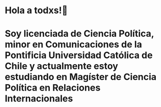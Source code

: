 # Hola a todxs!👋

# Soy licenciada de Ciencia Política, minor en Comunicaciones de la Pontificia Universidad Católica de Chile y actualmente estoy estudiando en Magíster de Ciencia Política en Relaciones Internacionales



